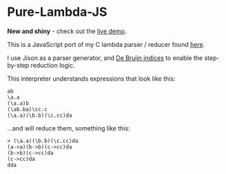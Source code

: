 # Pure-Lambda-JS

**New and shiny** - check out the [live demo](https://owen.cafe/try-lambda/).

This is a JavaScript port of my C lambda parser / reducer found [here](https://github.com/414owen/pure-lambda).

I use Jison as a parser generator, and [De Bruijn indices](https://en.wikipedia.org/wiki/De_Bruijn_index) to enable the step-by-step reduction logic.

This interpreter understands expressions that look like this:


```
ab
\a.a
(\a.a)b
(\ab.ba)\cc.c
(\a.a)(\b.b)(\c.cc)da
```

...and will reduce them, something like this:

```
> (\a.a)(\b.b)(\c.cc)da
(a->a)(b->b)(c->cc)da
(b->b)(c->cc)da
(c->cc)da
dda
```
